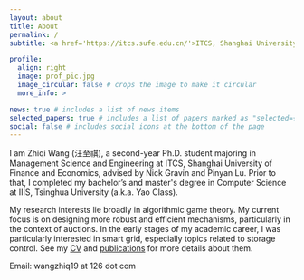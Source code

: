 ```yaml
---
layout: about
title: About
permalink: /
subtitle: <a href='https://itcs.sufe.edu.cn/'>ITCS, Shanghai University of Finance and Economics</a>.

profile:
  align: right
  image: prof_pic.jpg
  image_circular: false # crops the image to make it circular
  more_info: >

news: true # includes a list of news items
selected_papers: true # includes a list of papers marked as "selected={true}"
social: false # includes social icons at the bottom of the page
---
```


I am Zhiqi Wang (汪至祺), a second-year Ph.D. student majoring in Management Science and Engineering at ITCS, Shanghai University of Finance and Economics, advised by Nick Gravin and Pinyan Lu. Prior to that, I completed my bachelor’s and master's degree in Computer Science at IIIS, Tsinghua University (a.k.a. Yao Class).

My research interests lie broadly in algorithmic game theory. My current focus is on designing more robust and efficient mechanisms, particularly in the context of auctions.
In the early stages of my academic career, I was particularly interested in smart grid, especially topics related to storage control.
See my <a href="{{ '/assets/pdf/CV.pdf' | relative_url }}">CV</a> and <a href="{{ '/publications/' | relative_url }}">publications</a> for more details about them.

Email: wangzhiq19 at 126 dot com
